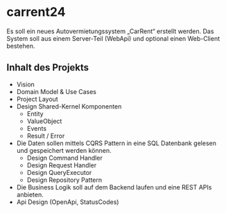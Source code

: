 # carrent24

Es soll ein neues Autovermietungssystem „CarRent“ erstellt werden. Das System soll aus einem Server-Teil (WebApi) und optional einen Web-Client bestehen.

## Inhalt des Projekts

* Vision
* Domain Model & Use Cases
* Project Layout
* Design Shared-Kernel Komponenten
  * Entity
  * ValueObject
  * Events
  * Result / Error
* Die Daten sollen mittels CQRS Pattern in eine SQL Datenbank gelesen und gespeichert werden können.
  * Design Command Handler
  * Design Request Handler
  * Design QueryExecutor
  * Design Repository Pattern
* Die Business Logik soll auf dem Backend laufen und eine REST APIs anbieten.
* Api Design (OpenApi, StatusCodes)
